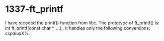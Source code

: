 # 1337-ft_printf
I have recoded the printf() function from libc. The prototype of ft_printf() is: int ft_printf(const char *, ...);. It handles only the following conversions: cspdiuxX%.
